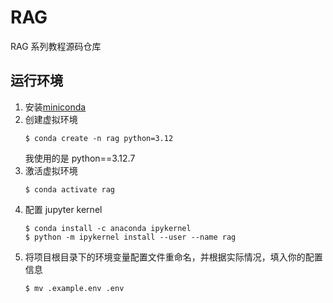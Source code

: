 # RAG
RAG 系列教程源码仓库

## 运行环境

1. 安装[miniconda](https://docs.anaconda.com/miniconda/miniconda-install/)
2. 创建虚拟环境  
    ```
    $ conda create -n rag python=3.12
    ```
    我使用的是 python==3.12.7
3. 激活虚拟环境  
    ```
    $ conda activate rag
    ```
4. 配置 jupyter kernel  
    ```
    $ conda install -c anaconda ipykernel
    $ python -m ipykernel install --user --name rag
    ```
5. 将项目根目录下的环境变量配置文件重命名，并根据实际情况，填入你的配置信息  
    ```
    $ mv .example.env .env
    ```